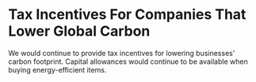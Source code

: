 Tax Incentives For Companies That Lower Global Carbon
=====================================================

We would continue to provide tax incentives for lowering businesses' 
carbon footprint. Capital allowances would continue to be available when 
buying energy-efficient items. 